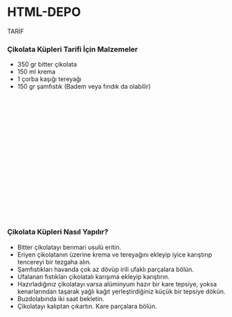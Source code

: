 # HTML-DEPO
TARİF
<h3 style="text-transform:capitalize">
    &#199;ikolata K&#252;pleri Tarifi İçin malzemeler
</h3>
</div>
<div class="ingredients">
<ul><li>350 gr bitter çikolata</li><li>150 ml krema</li><li>1 çorba kaşığı tereyağı</li><li>150 gr şamfıstık (Badem veya fındık da olabilir)</li></ul>
</div>
<div class="clearfix"></div>
</div>



<div id='div-gpt-ad-1608639753519-0'  style="min-height:280px"></div>

<div class="recipe-detail">
<div class="title">
<h3>&#199;ikolata K&#252;pleri Nasıl Yapılır?</h3>
</div>
<div class="detail">
<ul><li>Bitter çikolatayı benmari usulü eritin. </li><li>Eriyen çikolatanın üzerine krema ve tereyağını ekleyip iyice karıştırıp tencereyi bir tezgaha alın. </li><li>Şamfıstıkları havanda çok az dövüp irili ufaklı parçalara bölün. </li><li>Ufalanan fıstıkları çikolatalı karışıma ekleyip karıştırın. </li><li>Hazırladığınız çikolatayı varsa alüminyum hazır bir kare tepsiye, yoksa kenarlarından taşarak yağlı kağıt yerleştirdiğiniz küçük bir tepsiye dökün. </li><li>Buzdolabında iki saat bekletin. </li><li>Çikolatayı kalıptan çıkartın. Kare parçalara bölün.</li></ul>
</div>
<div style="text-align:center;padding:20px">

